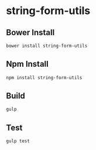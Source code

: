 string-form-utils
===========================

## Bower Install

```sh
bower install string-form-utils
```

## Npm Install

```sh
npm install string-form-utils
```

## Build

```sh
gulp
```

## Test

```sh
gulp test
```

